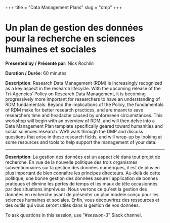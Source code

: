 +++
title = "Data Management Plans"
slug = "dmp"
+++

# Un plan de gestion des données pour la recherche en sciences humaines et sociales

**Presented by / Présenté par**: Nick Rochlin

**Duration / Durée**: 60 minutes

**Description**: Research Data Management (RDM) is increasingly recognized as a key aspect in the research
  lifecycle. With the upcoming release of the Tri-Agencies’ Policy on Research Data Management, it is becoming
  progressively more important for researchers to have an understanding of RDM fundamentals. Beyond the implications of
  the Policy, the fundamentals of RDM make for better research practices, and are meant to save researchers time and
  headache caused by unforeseen circumstances. This workshop will begin with an overview of RDM, and will then delve
  into a Data Management Plan template specifically geared toward humanities and social sciences research. We’ll walk
  through the DMP and discuss questions that arise in these research fields, and will wrap-up by looking at some
  resources and tools to help support the management of your data.

---

**Description**: La gestion des données est un aspect clé dans tout projet de recherche. En vue de la nouvelle politique
  des trois organismes subventionnaires sur la gestion des données numériques, il est de plus en plus important de bien
  connaître les principes directeurs. Au-delà de cette politique, une bonne gestion des données assure l'application de
  bonnes pratiques et élimine les pertes de temps et les maux de tête occasionnés par des situations imprévues. Nous
  verrons ce qu'est la gestion des données en recherche avant de présenter un plan modèle conçu pour les sciences
  humaines et sociales. Enfin, vous découvrirez des ressources et des outils qui vous seront utiles dans la gestion de
  vos données.

To ask questions in this session, use "*#session-3*" Slack channel.
